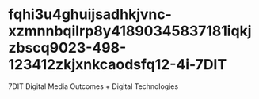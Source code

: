 # fqhi3u4ghuijsadhkjvnc-xzmnnbqilrp8y41890345837181iqkjzbscq9023-498-123412zkjxnkcaodsfq12-4i-7DIT
7DIT Digital Media Outcomes +  Digital Technologies
